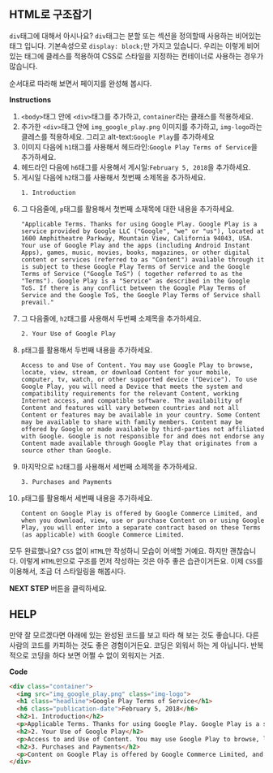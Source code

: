 ## HTML로 구조잡기
`div`태그에 대해서 아시나요? `div`태그는 분할 또는 섹션을 정의할때 사용하는 비어있는 태그 입니다. 기본속성으로 `display: block;`만 가지고 있습니다. 
우리는 이렇게 비어있는 태그에 클레스를 적용하여 CSS로 스타일을 지정하는 컨테이너로 사용하는 경우가 많습니다.

순서대로 따라해 보면서 페이지를 완성해 봅시다.

**Instructions**
1. `<body>`태그 안에 `<div>`태그를 추가하고, `container`라는 클래스를 적용하세요.
1. 추가한 `<div>`태그 안에 `img_google_play.png` 이미지를 추가하고, `img-logo`라는 클레스를 적용하세요. 그리고 alt-text:`Google Play`를 추가하세요
1. 이미지 다음에 `h1`태그를 사용해서 헤드라인:`Google Play Terms of Service`을 추가하세요. 
1. 헤드라인 다음에 `h6`태그를 사용해서 게시일:`February 5, 2018`을 추가하세요.
1. 게시일 다음에 `h2`태그를 사용해서 첫번째 소제목을 추가하세요.
    ```
    1. Introduction
    ```
1. 그 다음줄에, `p`태그를 활용해서 첫번째 소재목에 대한 내용을 추가하세요.
    ```
    "Applicable Terms. Thanks for using Google Play. Google Play is a service provided by Google LLC ("Google", "we" or "us"), located at 1600 Amphitheatre Parkway, Mountain View, California 94043, USA. Your use of Google Play and the apps (including Android Instant Apps), games, music, movies, books, magazines, or other digital content or services (referred to as "Content") available through it is subject to these Google Play Terms of Service and the Google Terms of Service ("Google ToS") ( together referred to as the "Terms"). Google Play is a "Service" as described in the Google ToS. If there is any conflict between the Google Play Terms of Service and the Google ToS, the Google Play Terms of Service shall prevail."
    ```
1. 그 다음줄에, `h2`태그를 사용해서 두번째 소제목을 추가하세요.
    ```
    2. Your Use of Google Play
    ```
1. `p`태그를 활용해서 두번째 내용을 추가하세요.
    ```
    Access to and Use of Content. You may use Google Play to browse, locate, view, stream, or download Content for your mobile, computer, tv, watch, or other supported device ("Device"). To use Google Play, you will need a Device that meets the system and compatibility requirements for the relevant Content, working Internet access, and compatible software. The availability of Content and features will vary between countries and not all Content or features may be available in your country. Some Content may be available to share with family members. Content may be offered by Google or made available by third-parties not affiliated with Google. Google is not responsible for and does not endorse any Content made available through Google Play that originates from a source other than Google.
    ```
1. 마지막으로 `h2`태그를 사용해서 세번째 소제목을 추가하세요.
    ```
    3. Purchases and Payments
    ```
1. `p`태그를 활용해서 세번째 내용을 추가하세요.
    ```
    Content on Google Play is offered by Google Commerce Limited, and when you download, view, use or purchase Content on or using Google Play, you will enter into a separate contract based on these Terms (as applicable) with Google Commerce Limited.
    ```
    
모두 완료했나요? `CSS` 없이 `HTML`만 작성하니 모습이 어색할 거예요. 하지만 괜찮습니다. 
이렇게 `HTML`만으로 구조를 먼저 작성하는 것은 아주 좋은 습관이거든요.
이제 `CSS`를 이용해서, 조금 더 스타일링을 해봅시다.

**NEXT STEP** 버튼을 클릭하세요.


## HELP
만약 잘 모르겠다면 아래에 있는 완성된 코드를 보고 따라 해 보는 것도 좋습니다. 다른 사람의 코드를 카피하는 것도 좋은 경험이거든요. 코딩은 외워서 하는 게 아닙니다. 반복적으로 코딩을 하다 보면 어쩔 수 없이 외워지는 거죠.

**Code**
```html
<div class="container">
  <img src="img_google_play.png" class="img-logo">
  <h1 class="headline">Google Play Terms of Service</h1>
  <h6 class="publication-date">February 5, 2018</h6>
  <h2>1. Introduction</h2>
  <p>Applicable Terms. Thanks for using Google Play. Google Play is a service provided by Google LLC ("Google", "we" or "us"), located at 1600 Amphitheatre Parkway, Mountain View, California 94043, USA. Your use of Google Play and the apps (including Android Instant Apps), games, music, movies, books, magazines, or other digital content or services (referred to as "Content") available through it is subject to these Google Play Terms of Service and the Google Terms of Service ("Google ToS") ( together referred to as the "Terms"). Google Play is a "Service" as described in the Google ToS. If there is any conflict between the Google Play Terms of Service and the Google ToS, the Google Play Terms of Service shall prevail.</p>
  <h2>2. Your Use of Google Play</h2>
  <p>Access to and Use of Content. You may use Google Play to browse, locate, view, stream, or download Content for your mobile, computer, tv, watch, or other supported device ("Device"). To use Google Play, you will need a Device that meets the system and compatibility requirements for the relevant Content, working Internet access, and compatible software. The availability of Content and features will vary between countries and not all Content or features may be available in your country. Some Content may be available to share with family members. Content may be offered by Google or made available by third-parties not affiliated with Google. Google is not responsible for and does not endorse any Content made available through Google Play that originates from a source other than Google.</p>
  <h2>3. Purchases and Payments</h2>
  <p>Content on Google Play is offered by Google Commerce Limited, and when you download, view, use or purchase Content on or using Google Play, you will enter into a separate contract based on these Terms (as applicable) with Google Commerce Limited.</p>
</div>
``` 
